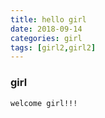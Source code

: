 ```yaml
---
title: hello girl
date: 2018-09-14
categories: girl
tags: [girl2,girl2]
---
```


### girl

```
welcome girl!!!
```